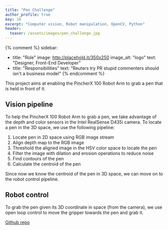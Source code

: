 ```yaml
---
title: "Pen Challenge"
author_profile: true
key: 10
excerpt: "Computer vision, Robot manipulation, OpenCV, Python"
header:
  teaser: /assets/images/pen_challenge.jpg
---
```


{% comment %} 
sidebar:
  - title: "Role"
    image: http://placehold.it/350x250
    image_alt: "logo"
    text: "Designer, Front-End Developer"
  - title: "Responsibilities"
    text: "Reuters try PR stupid commenters should isn't a business model"
{% endcomment %} 

This project aims at enabling the PincherX 100 Robot Arm to grab a pen that is held in front of it. 

## Vision pipeline
To help the PincherX 100 Robot Arm to grab a pen, we take advantage 
of the depth and color sensors in the Intel RealSense D435i camera. 
To locate a pen in the 3D space, we use the following pipeline:
1. Locate pen in 2D space using RGB image stream
2. Align depth map to the RGB image
3. Threshold the aligned image in the HSV color space to locate the pen
4. Filter the image with dilation and erosion operations to reduce noise
5. Find contours of the pen
6. Calculate the centroid of the pen   


Since now we know the centroid of the pen in 3D space, 
we can move on to the robot control pipeline. 

## Robot control
To grab the pen given its 3D coordinate in space (from the camera), 
we use open loop control to move the gripper towards the pen and grab it.

[Github repo](https://github.com/hang-yin/Pen_Challenge)